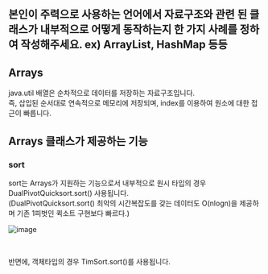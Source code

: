 
## 본인이 주력으로 사용하는 언어에서 자료구조와 관련 된 클래스가 내부적으로 어떻게 동작하는지 한 가지 사례를 정하여 작성해주세요. ex) ArrayList, HashMap 등등


## Arrays

java.util 
배열은 순차적으로 데이터를 저장하는 자료구조입니다. <br>
즉, 삽입된 순서대로 연속적으로 메모리에 저장되며, index를 이용하여 원소에 대한 접근이 빠릅니다.


## Arrays 클래스가 제공하는 기능

### sort
  sort는 Arrays가 지원하는 기능으로서 내부적으로 원시 타입의 경우 DualPivotQuicksort.sort() 사용됩니다. <br>
  (DualPivotQuicksort.sort() 최악의 시간복잡도를 갖는 데이터도 O(nlogn)을 제공하며 기존 1피벗인 퀵소트 구현보다 빠르다.)
  
  ![image](https://user-images.githubusercontent.com/59961350/192809703-e8b643f9-aa16-4510-8063-eca7c3f9b228.png)
  
  <br>
  
  반면에, 객체타입의 경우 TimSort.sort()를 사용됩니다.
  
  
  
  


  
